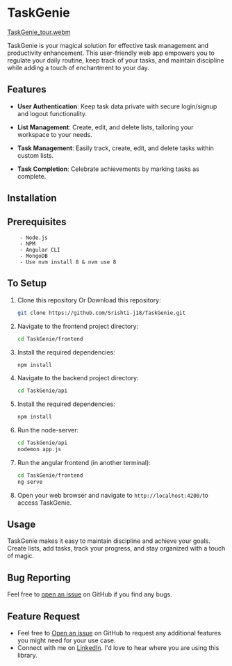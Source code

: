 # TaskGenie

[TaskGenie_tour.webm](https://github.com/Srishti-j18/TaskGenie/assets/96656007/c98d5d12-e884-40be-a21e-a18db0569048)


TaskGenie is your magical solution for effective task management and productivity enhancement. This user-friendly web app empowers you to regulate your daily routine, keep track of your tasks, and maintain discipline while adding a touch of enchantment to your day.

## Features

- **User Authentication**: Keep task data private with secure login/signup and logout functionality.

- **List Management**:  Create, edit, and delete lists, tailoring your workspace to your needs.

- **Task Management**: Easily track, create, edit, and delete tasks within custom lists.

- **Task Completion**: Celebrate achievements by marking tasks as complete.

  
## Installation

Prerequisites
----------------

        - Node.js
        - NPM
        - Angular CLI 
        - MongoDB
        - Use nvm install 8 & nvm use 8

To Setup
---------- 

1. Clone this repository Or Download this repository:

   ```bash
   git clone https://github.com/Srishti-j18/TaskGenie.git

3. Navigate to the frontend project directory:

   ```bash
   cd TaskGenie/frontend
   
4. Install the required dependencies:

   ```bash
   npm install

5. Navigate to the backend project directory:

   ```bash
   cd TaskGenie/api

6. Install the required dependencies:

   ```bash
   npm install

7. Run the node-server:
   ```bash
   cd TaskGenie/api
   nodemon app.js

8. Run the angular frontend (in another terminal):

   ```bash
   cd TaskGenie/frontend
   ng serve
   
9. Open your web browser and navigate to `http://localhost:4200/`to access TaskGenie.

## Usage

TaskGenie makes it easy to maintain discipline and achieve your goals. Create lists, add tasks, track your progress, and stay organized with a touch of magic.

##  Bug Reporting

Feel free to [open an issue](https://github.com/Srishti-j18/TaskGenie/issues) on GitHub if you find any bugs.


##  Feature Request

- Feel free to [Open an issue](https://github.com/Srishti-j18/TaskGenie/issues) on GitHub to request any additional features you might need for your use case.
- Connect with me on [LinkedIn](https://www.linkedin.com/in/srishti-jaiswal18/). I'd love️ to hear where you are using this library.

   

   


   




